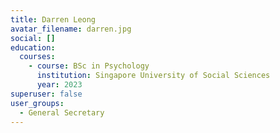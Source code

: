 ```yaml
---
title: Darren Leong
avatar_filename: darren.jpg
social: []
education:
  courses:
    - course: BSc in Psychology
      institution: Singapore University of Social Sciences
      year: 2023
superuser: false
user_groups:
  - General Secretary
---
```

